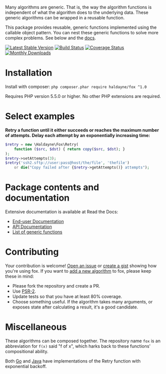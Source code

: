 
Many algorithms are generic. That is, the way the algorithm functions is
independent of what the algorithm does to the underlying data. These generic
algorithms can be wrapped in a reusable function.

This package provides reusable, generic functions implemented using the
callable object pattern. You can nest these generic functions to solve more
complex problems. See below and the [docs][over1].

[over1]: http://haldayne-docs.readthedocs.org/en/latest/Fox/

[![Latest Stable Version](https://poser.pugx.org/haldayne/fox/v/stable.png)](https://packagist.org/packages/haldayne/fox)
[![Build Status](https://travis-ci.org/haldayne/fox.png?branch=master)](https://travis-ci.org/haldayne/fox)
[![Coverage Status](https://coveralls.io/repos/haldayne/fox/badge.png?branch=master&bust=1)](https://coveralls.io/r/haldayne/fox?branch=master)
[![Monthly Downloads](https://poser.pugx.org/haldayne/fox/d/monthly.png)](https://packagist.org/packages/haldayne/fox)


# Installation

Install with composer: `php composer.phar require haldayne/fox ^1.0`

Requires PHP version 5.5.0 or higher.  No other PHP extensions are required.


# Select examples

**Retry a function until it either succeeds or reaches the maximum number of
attempts. Delay each attempt by an exponentially increasing time:**

```php
$retry = new \Haldayne\Fox\Retry(
    function ($src, $dst) { return copy($src, $dst); }
);
$retry->setAttempts(3);
$retry('ssh2.sftp://user:pass@host/the/file', 'thefile')
    or die("Copy failed after {$retry->getAttempts()} attempts");
```


# Package contents and documentation

Extensive documentation is available at Read the Docs:

* [End-user Documentation][pack1]
* [API Documentation][pack2]
* [List of generic functions][pack3]

[pack1]: http://haldayne-docs.rtfd.org/en/latest/Fox/
[pack2]: http://haldayne.github.io/documentation/api/
[pack3]: http://haldayne-docs.readthedocs.org/en/latest/Fox/list-of-generic-functions/


# Contributing

Your contribution is welcome! [Open an issue][contrib1] or [create a gist][contrib2]
showing how you're using fox.  If you want to [add a new algorithm][contrib3]
to fox, please keep these in mind:

* Please fork the repository and create a PR.
* Use [PSR-2][contrib4].
* Update tests so that you have at least 80% coverage.
* Choose something useful. If the algorithm takes many arguments, or exposes
state after calculating a result, it's a good candidate.

[contrib1]: https://github.com/haldayne/fox/issues
[contrib2]: https://gist.github.com/
[contrib3]: https://github.com/haldayne/fox/pulls
[contrib4]: https://github.com/php-fig/fig-standards/blob/master/accepted/PSR-2-coding-style-guide.md


# Miscellaneous

These algorithms can be composed together. The repository name `fox` is an
abbreviation for `f(x)` said "f of x", which harks back to these functions'
compositional ability.

Both [Go][misc1] and [Java][misc2] have implementations of the Retry function
with exponential backoff.

[misc1]: https://github.com/cenkalti/backoff
[misc2]: https://github.com/google/google-http-java-client
